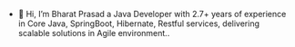 - 👋 Hi, I’m Bharat Prasad a Java Developer with 2.7+ years of experience in Core Java, SpringBoot, Hibernate, Restful services, delivering scalable solutions in Agile environment..

<!---
BharatBhushan20220/BharatBhushan20220 is a ✨ special ✨ repository because its `README.md` (this file) appears on your GitHub profile.
You can click the Preview link to take a look at your changes.
--->
